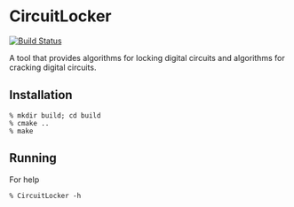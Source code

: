 CircuitLocker
====

[![Build Status](https://drone.io/github.com/stephenplaza/CircuitLock/status.png)](https://drone.io/github.com/stephenplaza/CircuitLock/latest)

A tool that provides algorithms for locking digital circuits and algorithms
for cracking digital circuits.

## Installation

    % mkdir build; cd build
    % cmake ..
    % make

## Running

For help

    % CircuitLocker -h

